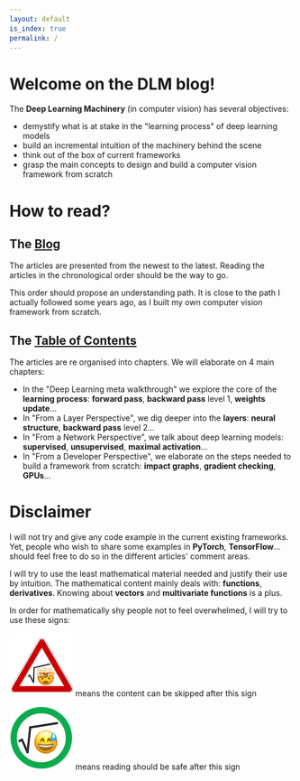 ```yaml
---
layout: default
is_index: true
permalink: /
---
```


# Welcome on the DLM blog!

The **Deep Learning Machinery** (in computer vision) has several objectives: 
- demystify what is at stake in the "learning process" of deep learning models
- build an incremental intuition of the machinery behind the scene
- think out of the box of current frameworks
- grasp the main concepts to design and build a computer vision framework from scratch

# How to read?

## The [Blog](/blog/)

The articles are presented from the newest to the latest. 
Reading the articles in the chronological order should be the way to go. 

This order should propose an understanding path. 
It is close to the path I actually followed some years ago, as I built my own computer vision 
framework from scratch. 

## The [Table of Contents](/table_of_contents/)

The articles are re organised into chapters.
We will elaborate on 4 main chapters: 

- In the "Deep Learning meta walkthrough" we explore the core of the **learning process**: 
**forward pass**, **backward pass** level 1, **weights update**...
- In "From a Layer Perspective", we dig deeper into the **layers**: **neural structure**, 
**backward pass** level 2...
- In "From a Network Perspective", we talk about deep learning models: **supervised**, **unsupervised**, 
**maximal activation**...
- In "From a Developer Perspective", we elaborate on the steps needed to build a framework from scratch: 
**impact graphs**, **gradient checking**, **GPUs**...

# Disclaimer

I will not try and give any code example in the current existing frameworks. 
Yet, people who wish to share some examples in **PyTorch**, **TensorFlow**... should feel free to do so in the 
different articles' comment areas. 

I will try to use the least mathematical material needed and justify their use by intuition. 
The mathematical content mainly deals with: **functions**, **derivatives**. 
Knowing about **vectors** and **multivariate functions** is a plus.

In order for mathematically shy people not to feel overwhelmed, I will try to use these signs:  

![Warning](/_assets/images/maths/warning.png) means the content can be skipped after this sign

![Safe](/_assets/images/maths/safe.png) means reading should be safe after this sign
